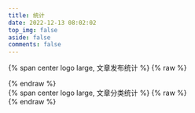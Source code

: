 ```yaml
---
title: 统计
date: 2022-12-13 08:02:02
top_img: false
aside: false
comments: false
---
```


{% span center logo large, 文章发布统计 %}
{% raw %}
<div id="posts-calendar" class="js-pjax"></div>
{% endraw %}
<br/>
{% span center logo large, 文章分类统计 %}
{% raw %}
<div id="categories-chart" class="js-pjax"></div>
{% endraw %}
<br/>
